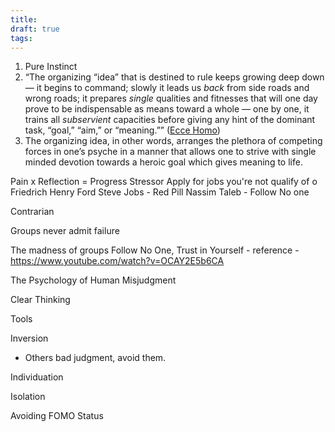 ```yaml
---
title: 
draft: true
tags:
---
```

 
1. Pure Instinct
2. “The organizing “idea” that is destined to rule keeps growing deep down — it begins to command; slowly it leads us _back_ from side roads and wrong roads; it prepares _single_ qualities and fitnesses that will one day prove to be indispensable as means toward a whole — one by one, it trains all _subservient_ capacities before giving any hint of the dominant task, “goal,” “aim,” or “meaning.”” ([Ecce Homo](http://amzn.to/2kLky2e))
3. The organizing idea, in other words, arranges the plethora of competing forces in one’s psyche in a manner that allows one to strive with single minded devotion towards a heroic goal which gives meaning to life.


Pain x Reflection = Progress
Stressor
Apply for jobs you're not qualify of
o
Friedrich
Henry Ford
Steve Jobs - Red Pill
Nassim Taleb - Follow No one


Contrarian

Groups never admit failure

The madness of groups
Follow No One, Trust in Yourself - reference - https://www.youtube.com/watch?v=OCAY2E5b6CA

The Psychology of Human Misjudgment

Clear Thinking



Tools

Inversion
- Others bad judgment, avoid them.

Individuation


Isolation

Avoiding FOMO
Status

